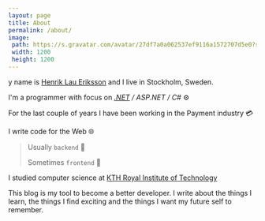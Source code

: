 ```yaml
---
layout: page
title: About
permalink: /about/
image:
 path: https://s.gravatar.com/avatar/27df7a0a062537ef9116a1572707d5e0?s=1200
 width: 1200
 height: 1200
---
```

y name is [Henrik Lau Eriksson](https://henrik.laueriksson.com) and I live in Stockholm, Sweden.

I'm a programmer with focus on _[.NET](https://www.microsoft.com/net) / ASP.NET / C#_ ⚙️

For the last couple of years I have been working in the Payment industry 💳

I write code for the Web 🌐

>Usually `backend` 🐴
>
>Sometimes `frontend` 🦄

I studied computer science at [KTH Royal Institute of Technology](https://www.kth.se/profile/heer/?l=en)

This blog is my tool to become a better developer. I write about the things I learn, the things I find exciting and the things I want my future self to remember.